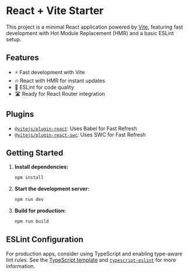 # React + Vite Starter

This project is a minimal React application powered by [Vite](https://vitejs.dev/), featuring fast development with Hot Module Replacement (HMR) and a basic ESLint setup.

## Features

- ⚡️ Fast development with Vite
- 🔥 React with HMR for instant updates
- 🧹 ESLint for code quality
- 🛣️ Ready for React Router integration

## Plugins

- [`@vitejs/plugin-react`](https://github.com/vitejs/vite-plugin-react): Uses Babel for Fast Refresh
- [`@vitejs/plugin-react-swc`](https://github.com/vitejs/vite-plugin-react/blob/main/packages/plugin-react-swc): Uses SWC for Fast Refresh

## Getting Started

1. **Install dependencies:**

   ```bash
   npm install
   ```

2. **Start the development server:**

   ```bash
   npm run dev
   ```

3. **Build for production:**
   ```bash
   npm run build
   ```

## ESLint Configuration

For production apps, consider using TypeScript and enabling type-aware lint rules. See the [TypeScript template](https://github.com/vitejs/vite/tree/main/packages/create-vite/template-react-ts) and [`typescript-eslint`](https://typescript-eslint.io) for more information.
